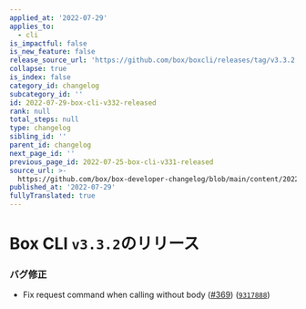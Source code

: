 ```yaml
---
applied_at: '2022-07-29'
applies_to:
  - cli
is_impactful: false
is_new_feature: false
release_source_url: 'https://github.com/box/boxcli/releases/tag/v3.3.2'
collapse: true
is_index: false
category_id: changelog
subcategory_id: ''
id: 2022-07-29-box-cli-v332-released
rank: null
total_steps: null
type: changelog
sibling_id: ''
parent_id: changelog
next_page_id: ''
previous_page_id: 2022-07-25-box-cli-v331-released
source_url: >-
  https://github.com/box/box-developer-changelog/blob/main/content/2022/07-29-box-cli-v332-released.md
published_at: '2022-07-29'
fullyTranslated: true
---
```

# Box CLI `v3.3.2`のリリース

### バグ修正

* Fix request command when calling without body ([#369][1]) ([`9317888`][2])

[1]: https://github.com/box/boxcli/issues/369

[2]: https://github.com/box/boxcli/commit/9317888c3f1bff56ef784d7319f1b8ccf12239ef
